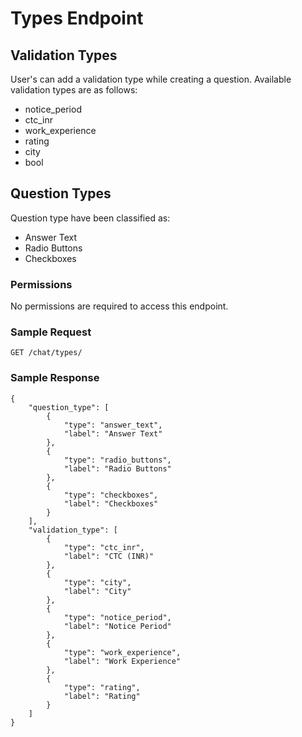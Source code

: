 # Types Endpoint

## Validation Types

User's can add a validation type while creating a question.
Available validation types are as follows:

* notice_period
* ctc_inr
* work_experience
* rating
* city
* bool

## Question Types

Question type have been classified as:

* Answer Text
* Radio Buttons
* Checkboxes


### Permissions

No permissions are required to access this endpoint.

### Sample Request

```
GET /chat/types/
```


### Sample Response

```
{
    "question_type": [
        {
            "type": "answer_text",
            "label": "Answer Text"
        },
        {
            "type": "radio_buttons",
            "label": "Radio Buttons"
        },
        {
            "type": "checkboxes",
            "label": "Checkboxes"
        }
    ],
    "validation_type": [
        {
            "type": "ctc_inr",
            "label": "CTC (INR)"
        },
        {
            "type": "city",
            "label": "City"
        },
        {
            "type": "notice_period",
            "label": "Notice Period"
        },
        {
            "type": "work_experience",
            "label": "Work Experience"
        },
        {
            "type": "rating",
            "label": "Rating"
        }
    ]
}
```
